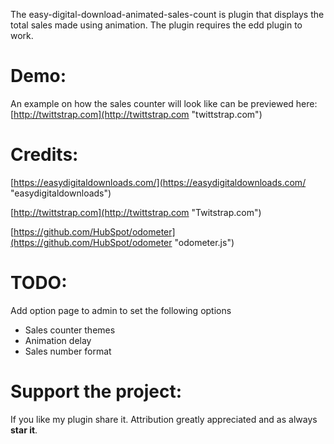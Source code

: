 The easy-digital-download-animated-sales-count is plugin that displays the total sales made using animation. The plugin requires the edd plugin to work.
# Demo: #
An example on how the sales counter will look like can be previewed here: [http://twittstrap.com](http://twittstrap.com "twittstrap.com")
# Credits: #
[https://easydigitaldownloads.com/](https://easydigitaldownloads.com/ "easydigitaldownloads")

[http://twittstrap.com](http://twittstrap.com "Twitstrap.com")

[https://github.com/HubSpot/odometer](https://github.com/HubSpot/odometer "odometer.js")

# TODO: #
Add option page to admin to set the following options
- Sales counter themes
- Animation delay
- Sales number format

# Support the project: #
If you like my plugin share it. Attribution greatly appreciated and as always **star it**.
